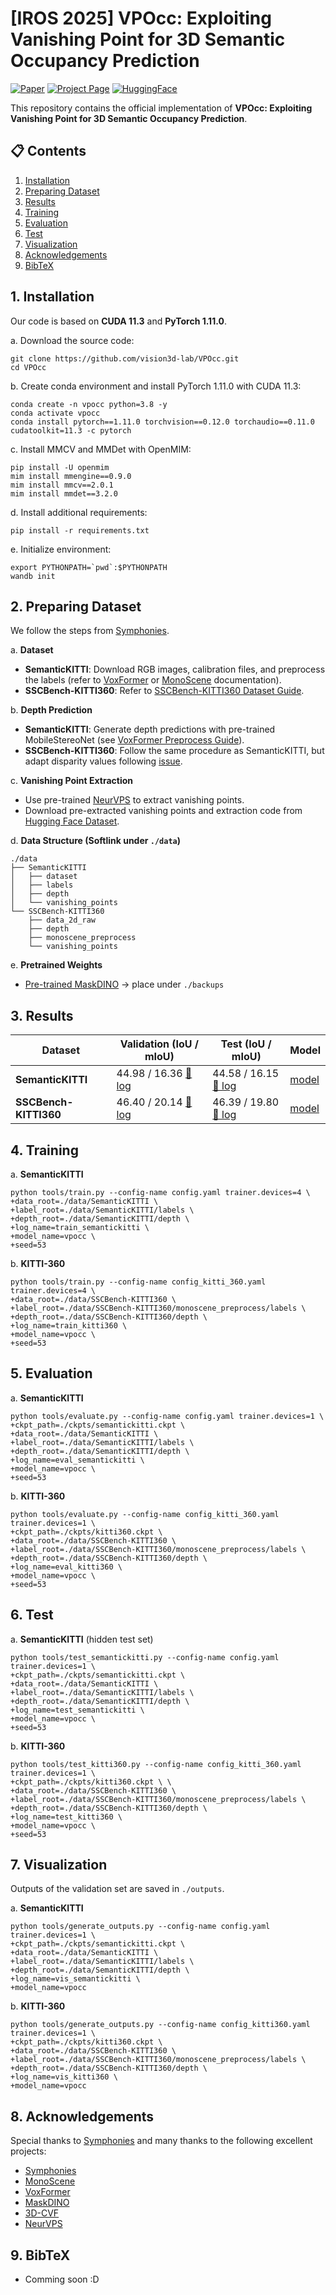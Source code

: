 
# [IROS 2025] VPOcc: Exploiting Vanishing Point for 3D Semantic Occupancy Prediction

[![Paper](https://img.shields.io/badge/arXiv-2408.03551-b31b1b.svg)](https://arxiv.org/abs/2408.03551)
[![Project Page](https://img.shields.io/badge/Project-Page-blue.svg)](https://vision3d-lab.github.io/vpocc/)
[![HuggingFace](https://img.shields.io/badge/HuggingFace-Model-yellow.svg)](https://huggingface.co/joonsu0109/vpocc-semantickitti)

This repository contains the official implementation of **VPOcc: Exploiting Vanishing Point for 3D Semantic Occupancy Prediction**.

## 📋 Contents
1. [Installation](#1-installation)
2. [Preparing Dataset](#2-preparing-dataset)
3. [Results](#3-results)
4. [Training](#4-training)
5. [Evaluation](#5-evaluation)
6. [Test](#6-test)
7. [Visualization](#7-visualization)
8. [Acknowledgements](#8-acknowledgements)
9. [BibTeX](#9-bibtex)

## 1. Installation
Our code is based on **CUDA 11.3** and **PyTorch 1.11.0**.

a. Download the source code:
```shell
git clone https://github.com/vision3d-lab/VPOcc.git
cd VPOcc
```

b. Create conda environment and install PyTorch 1.11.0 with CUDA 11.3:
```shell
conda create -n vpocc python=3.8 -y
conda activate vpocc
conda install pytorch==1.11.0 torchvision==0.12.0 torchaudio==0.11.0 cudatoolkit=11.3 -c pytorch
```

c. Install MMCV and MMDet with OpenMIM:
```shell  
pip install -U openmim
mim install mmengine==0.9.0 
mim install mmcv==2.0.1
mim install mmdet==3.2.0
```

d. Install additional requirements:
```shell
pip install -r requirements.txt
```

e. Initialize environment:
```shell
export PYTHONPATH=`pwd`:$PYTHONPATH
wandb init
```

## 2. Preparing Dataset

We follow the steps from [Symphonies](https://github.com/hustvl/Symphonies?tab=readme-ov-file).

a. **Dataset**
- **SemanticKITTI**: Download RGB images, calibration files, and preprocess the labels (refer to [VoxFormer](https://github.com/NVlabs/VoxFormer/blob/main/docs/prepare_dataset.md) or [MonoScene](https://github.com/astra-vision/MonoScene#semantickitti) documentation).  
- **SSCBench-KITTI360**: Refer to [SSCBench-KITTI360 Dataset Guide](https://github.com/ai4ce/SSCBench/tree/main/dataset/KITTI-360).

b. **Depth Prediction**
- **SemanticKITTI**: Generate depth predictions with pre-trained MobileStereoNet (see [VoxFormer Preprocess Guide](https://github.com/NVlabs/VoxFormer/tree/main/preprocess#3-image-to-depth)).  
- **SSCBench-KITTI360**: Follow the same procedure as SemanticKITTI, but adapt disparity values following [issue](https://github.com/ai4ce/SSCBench/issues/8#issuecomment-1674607576).

c. **Vanishing Point Extraction**
- Use pre-trained [NeurVPS](https://github.com/zhou13/neurvps) to extract vanishing points.  
- Download pre-extracted vanishing points and extraction code from [Hugging Face Dataset](https://huggingface.co/datasets/joonsu0109/vpocc-vanishing-points/tree/main).

d. **Data Structure (Softlink under `./data`)**
```
./data
├── SemanticKITTI
│   ├── dataset 
│   ├── labels
│   ├── depth
│   └── vanishing_points
└── SSCBench-KITTI360
    ├── data_2d_raw
    ├── depth
    ├── monoscene_preprocess
    └── vanishing_points
```

e. **Pretrained Weights**
- [Pre-trained MaskDINO](https://huggingface.co/joonsu0109/vpocc-symphonies-maskdino) → place under `./backups`  

## 3. Results

| Dataset             | Validation (IoU / mIoU)                                                                                                  | Test (IoU / mIoU)                                                                                             | Model                                                                                  |
|---------------------|--------------------------------------------------------------------------------------------------------------------------|---------------------------------------------------------------------------------------------------------------|----------------------------------------------------------------------------------------|
| **SemanticKITTI**   | 44.98 / 16.36 [📄 log](https://huggingface.co/joonsu0109/vpocc-semantickitti/blob/main/training_metrics.log)              | 44.58 / 16.15 [📄 log](https://huggingface.co/joonsu0109/vpocc-semantickitti/blob/main/test_log.txt)           | [model](https://huggingface.co/joonsu0109/vpocc-semantickitti)                      |
| **SSCBench-KITTI360** | 46.40 / 20.14 [📄 log](https://huggingface.co/joonsu0109/vpocc-sscbench-kitti360/blob/main/training_metrics.log)        | 46.39 / 19.80 [📄 log](https://huggingface.co/joonsu0109/vpocc-sscbench-kitti360/blob/main/test_metrics.log)  | [model](https://huggingface.co/joonsu0109/vpocc-sscbench-kitti360)                  |

## 4. Training

a. **SemanticKITTI**
```shell
python tools/train.py --config-name config.yaml trainer.devices=4 \
+data_root=./data/SemanticKITTI \
+label_root=./data/SemanticKITTI/labels \
+depth_root=./data/SemanticKITTI/depth \
+log_name=train_semantickitti \
+model_name=vpocc \
+seed=53
```

b. **KITTI-360**
```shell
python tools/train.py --config-name config_kitti_360.yaml trainer.devices=4 \
+data_root=./data/SSCBench-KITTI360 \
+label_root=./data/SSCBench-KITTI360/monoscene_preprocess/labels \
+depth_root=./data/SSCBench-KITTI360/depth \
+log_name=train_kitti360 \
+model_name=vpocc \
+seed=53
```

## 5. Evaluation

a. **SemanticKITTI**
```shell
python tools/evaluate.py --config-name config.yaml trainer.devices=1 \
+ckpt_path=./ckpts/semantickitti.ckpt \
+data_root=./data/SemanticKITTI \
+label_root=./data/SemanticKITTI/labels \
+depth_root=./data/SemanticKITTI/depth \
+log_name=eval_semantickitti \
+model_name=vpocc \
+seed=53
```

b. **KITTI-360**
```shell
python tools/evaluate.py --config-name config_kitti_360.yaml trainer.devices=1 \
+ckpt_path=./ckpts/kitti360.ckpt \
+data_root=./data/SSCBench-KITTI360 \
+label_root=./data/SSCBench-KITTI360/monoscene_preprocess/labels \
+depth_root=./data/SSCBench-KITTI360/depth \
+log_name=eval_kitti360 \
+model_name=vpocc \
+seed=53
```

## 6. Test

a. **SemanticKITTI** (hidden test set)
```shell
python tools/test_semantickitti.py --config-name config.yaml trainer.devices=1 \
+ckpt_path=./ckpts/semantickitti.ckpt \
+data_root=./data/SemanticKITTI \
+label_root=./data/SemanticKITTI/labels \
+depth_root=./data/SemanticKITTI/depth \
+log_name=test_semantickitti \
+model_name=vpocc \
+seed=53
```

b. **KITTI-360**
```shell
python tools/test_kitti360.py --config-name config_kitti_360.yaml trainer.devices=1 \
+ckpt_path=./ckpts/kitti360.ckpt \ \
+data_root=./data/SSCBench-KITTI360 \
+label_root=./data/SSCBench-KITTI360/monoscene_preprocess/labels \
+depth_root=./data/SSCBench-KITTI360/depth \
+log_name=test_kitti360 \
+model_name=vpocc \
+seed=53
```

## 7. Visualization
Outputs of the validation set are saved in `./outputs`.

a. **SemanticKITTI**
```shell
python tools/generate_outputs.py --config-name config.yaml trainer.devices=1 \
+ckpt_path=./ckpts/semantickitti.ckpt \
+data_root=./data/SemanticKITTI \
+label_root=./data/SemanticKITTI/labels \
+depth_root=./data/SemanticKITTI/depth \
+log_name=vis_semantickitti \
+model_name=vpocc
```

b. **KITTI-360**
```shell
python tools/generate_outputs.py --config-name config_kitti360.yaml trainer.devices=1 \
+ckpt_path=./ckpts/kitti360.ckpt \
+data_root=./data/SSCBench-KITTI360 \
+label_root=./data/SSCBench-KITTI360/monoscene_preprocess/labels \
+depth_root=./data/SSCBench-KITTI360/depth \
+log_name=vis_kitti360 \
+model_name=vpocc
```

## 8. Acknowledgements
Special thanks to [Symphonies](https://github.com/hustvl/Symphonies) and many thanks to the following excellent projects:
- [Symphonies](https://github.com/hustvl/Symphonies)
- [MonoScene](https://github.com/astra-vision/MonoScene)
- [VoxFormer](https://github.com/NVlabs/VoxFormer)
- [MaskDINO](https://github.com/IDEA-Research/MaskDINO)
- [3D-CVF](https://github.com/rasd3/3D-CVF)
- [NeurVPS](https://github.com/zhou13/neurvps)

## 9. BibTeX
- Comming soon :D